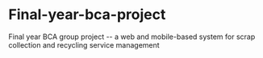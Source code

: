 # Final-year-bca-project
Final year BCA group project -- a web and mobile-based system for scrap collection and recycling service management
